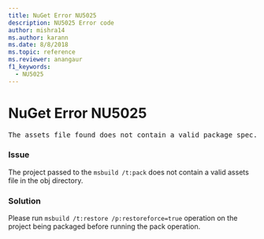 ```yaml
---
title: NuGet Error NU5025
description: NU5025 Error code
author: mishra14
ms.author: karann
ms.date: 8/8/2018
ms.topic: reference
ms.reviewer: anangaur
f1_keywords: 
  - NU5025
---
```


# NuGet Error NU5025
<pre>The assets file found does not contain a valid package spec. Try restoring the project again. The location of the assets file is F:\project\obj\project.assets.json.</pre>

### Issue

The project passed to the `msbuild /t:pack` does not contain a valid assets file in the obj directory.


### Solution

Please run `msbuild /t:restore /p:restoreforce=true` operation on the project being packaged before running the pack operation.

